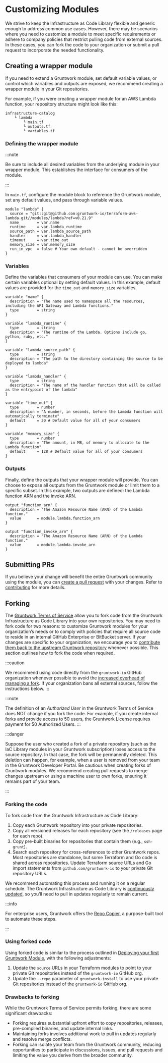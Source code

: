 # Customizing Modules

We strive to keep the Infrastructure as Code Library flexible and generic enough to address common use cases. However, there may be scenarios where you need to customize a module to meet specific requirements or adhere to company policies that restrict pulling code from external sources. In these cases, you can fork the code to your organization or submit a pull request to incorporate the needed functionality.

## Creating a wrapper module

If you need to extend a Gruntwork module, set default variable values, or control which variables and outputs are exposed, we recommend creating a wrapper module in your Git repositories.

For example, if you were creating a wrapper module for an AWS Lambda function, your repository structure might look like this:

```
infrastructure-catalog
    └ lambda
        └ main.tf
        └ outputs.tf
        └ variables.tf
```

### Defining the wrapper module


:::note

Be sure to include all desired variables from the underlying module in your wrapper module. This establishes the interface for consumers of the module.

:::

In `main.tf`, configure the module block to reference the Gruntwork module, set any default values, and pass through variable values.


```hcl title=main.tf
module "lambda" {
  source = "git::git@github.com:gruntwork-io/terraform-aws-lambda.git//modules/lambda?ref=v0.21.9"
  name        = var.name
  runtime     = var.lambda_runtime
  source_path = var.lambda_source_path
  handler     = var.lambda_handler
  timeout     = var.time_out
  memory_size = var.memory_size
  run_in_vpc  = false # Your own default - cannot be overridden
}
```

### Variables

Define the variables that consumers of your module can use. You can make certain variables optional by setting default values. In this example, default values are provided for the `time_out` and `memory_size` variables.


```hcl title=variables.tf
variable "name" {
  description = "The name used to namespace all the resources, including the API Gateway and Lambda functions."
  type        = string
}

variable "lambda_runtime" {
  type        = string
  description = "The runtime of the Lambda. Options include go, python, ruby, etc."
}

variable "lambda_source_path" {
  type        = string
  description = "The path to the directory containing the source to be deployed to lambda"
}

variable "lambda_handler" {
  type        = string
  description = "The name of the handler function that will be called as the entrypoint of the lambda"
}

variable "time_out" {
  type        = number
  description = "A number, in seconds, before the Lambda function will automatically terminate"
  default     = 30 # Default value for all of your consumers
}

variable "memory_size" {
  type        = number
  description = "The amount, in MB, of memory to allocate to the Lambda function"
  default     = 128 # Default value for all of your consumers
}
```

### Outputs

Finally, define the outputs that your wrapper module will provide. You can choose to expose all outputs from the Gruntwork module or limit them to a specific subset. In this example, two outputs are defined: the Lambda function ARN and the invoke ARN.



```hcl title=outputs.tf
output "function_arn" {
  description = "The Amazon Resource Name (ARN) of the Lambda function."
  value       = module.lambda.function_arn
}

output "function_invoke_arn" {
  description = "The Amazon Resource Name (ARN) of the Lambda function."
  value       = module.lambda.invoke_arn
}
```

## Submitting PRs

If you believe your change will benefit the entire Gruntwork community using the module, you can [create a pull request](https://help.github.com/articles/creating-a-pull-request/) with your changes. Refer to [contributing](/2.0/docs/library/guides/contributing) for more details.

## Forking

The [Gruntwork Terms of Service](https://gruntwork.io/terms/) allow you to fork code from the Gruntwork Infrastructure as Code Library into your own repositories. You may need to fork code for two reasons: to customize Gruntwork modules for your organization’s needs or to comply with policies that require all source code to reside in an internal GitHub Enterprise or BitBucket server. If your changes are specific to your organization, we encourage you to [contribute them back to the upstream Gruntwork repository](/2.0/docs/library/guides/contributing) whenever possible. This section outlines how to fork the code when required.

:::caution

We recommend using code directly from the `gruntwork-io` GitHub organization whenever possible to avoid the [increased overhead of managing a fork](#drawbacks-to-forking). If your organization bans all external sources, follow the instructions below.
:::

:::note

The definition of an _Authorized User_ in the Gruntwork Terms of Service does NOT change if you fork the code. For example, if you create internal forks and provide access to 50 users, the Gruntwork License requires payment for 50 Authorized Users.
:::

:::danger

Suppose the user who created a fork of a private repository (such as the IaC Library modules in your Gruntwork subscription) loses access to the source repository. In that case, the fork will be permanently deleted. This deletion can happen, for example, when a user is removed from your team in the Gruntwork Developer Portal. Be cautious when creating forks of Gruntwork modules. We recommend creating pull requests to merge changes upstream or using a machine user to own forks, ensuring it remains part of your team.

:::

### Forking the code

To fork code from the Gruntwork Infrastructure as Code Library:

1. Copy each Gruntwork repository into your private repositories.
2. Copy all versioned releases for each repository (see the `/releases` page for each repo).
3. Copy pre-built binaries for repositories that contain them (e.g., `ssh-grunt`).
4. Search each repository for cross-references to other Gruntwork repos. Most repositories are standalone, but some Terraform and Go code is shared across repositories. Update Terraform source URLs and Go import statements from `github.com/gruntwork-io` to your private Git repository URLs.

We recommend automating this process and running it on a regular schedule. The Gruntwork Infrastructure as Code Library is [continuously updated](/guides/stay-up-to-date/), so you’ll need to pull in updates regularly to remain current.

:::info

For enterprise users, Gruntwork offers the [Repo Copier](https://github.com/gruntwork-io/repo-copier), a purpose-built tool to automate these steps.

:::

### Using forked code

Using forked code is similar to the process outlined in [Deploying your first Gruntwork Module](/2.0/docs/library/tutorials/deploying-your-first-gruntwork-module), with the following adjustments:

1. Update the `source` URLs in your Terraform modules to point to your private Git repositories instead of the `gruntwork-io` GitHub org.
2. Update the `--repo` parameter of `gruntwork-install` to use your private Git repositories instead of the `gruntwork-io` GitHub org.

### Drawbacks to forking

While the Gruntwork Terms of Service permits forking, there are some significant drawbacks:

- Forking requires substantial upfront effort to copy repositories, releases, pre-compiled binaries, and update internal links.
- Maintaining forks involves additional work to pull in updates regularly and resolve merge conflicts.
- Forking can isolate your team from the Gruntwork community, reducing opportunities to participate in discussions, issues, and pull requests and limiting the value you derive from the broader community.
